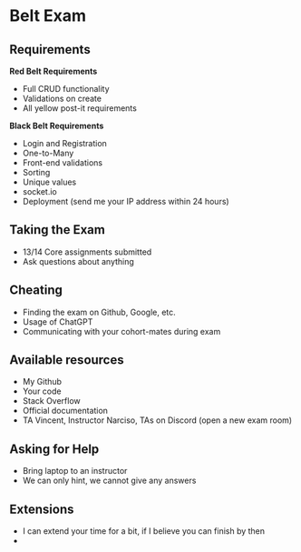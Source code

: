 # Belt Exam

## Requirements
**Red Belt Requirements**
- Full CRUD functionality
- Validations on create
- All yellow post-it requirements

**Black Belt Requirements**
- Login and Registration
- One-to-Many
- Front-end validations
- Sorting
- Unique values
- socket.io
- Deployment (send me your IP address within 24 hours)

## Taking the Exam
- 13/14 Core assignments submitted
- Ask questions about anything

## Cheating
- Finding the exam on Github, Google, etc.
- Usage of ChatGPT
- Communicating with your cohort-mates during exam

## Available resources
- My Github
- Your code
- Stack Overflow
- Official documentation
- TA Vincent, Instructor Narciso, TAs on Discord (open a new exam room)

## Asking for Help
- Bring laptop to an instructor
- We can only hint, we cannot give any answers

## Extensions
- I can extend your time for a bit, if I believe you can finish by then
- 
